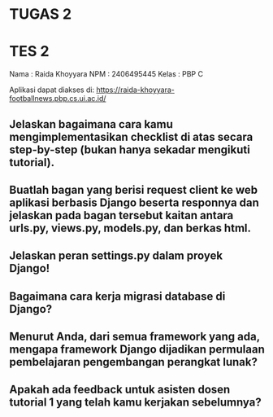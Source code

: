 # TUGAS 2
# TES 2
Nama : Raida Khoyyara
NPM : 2406495445 
Kelas : PBP C

Aplikasi dapat diakses di: https://raida-khoyyara-footballnews.pbp.cs.ui.ac.id/ 

## Jelaskan bagaimana cara kamu mengimplementasikan checklist di atas secara step-by-step (bukan hanya sekadar mengikuti tutorial).


## Buatlah bagan yang berisi request client ke web aplikasi berbasis Django beserta responnya dan jelaskan pada bagan tersebut kaitan antara urls.py, views.py, models.py, dan berkas html.

## Jelaskan peran settings.py dalam proyek Django!

## Bagaimana cara kerja migrasi database di Django?

## Menurut Anda, dari semua framework yang ada, mengapa framework Django dijadikan permulaan pembelajaran pengembangan perangkat lunak?

## Apakah ada feedback untuk asisten dosen tutorial 1 yang telah kamu kerjakan sebelumnya?